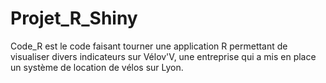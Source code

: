 # Projet_R_Shiny

Code_R est le code faisant tourner une application R permettant de visualiser divers indicateurs sur Vélov'V, une entreprise qui a mis en place un système de location de vélos sur Lyon.
